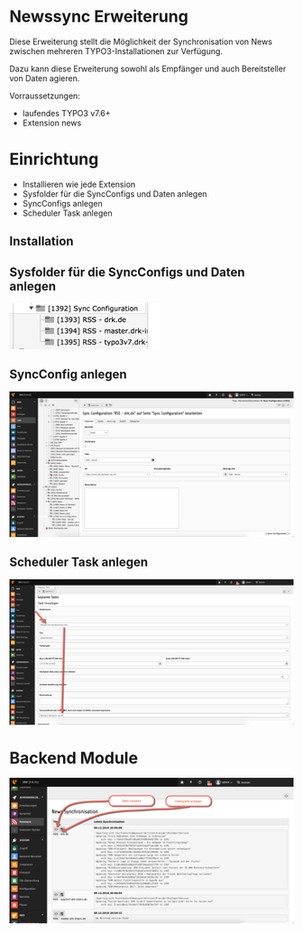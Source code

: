 # Newssync Erweiterung

Diese Erweiterung stellt die Möglichkeit der Synchronisation von News zwischen mehreren TYPO3-Installationen zur Verfügung.

Dazu kann diese Erweiterung sowohl als Empfänger und auch Bereitsteller von Daten agieren.

Vorraussetzungen:

* laufendes TYPO3 v7.6+
* Extension news

# Einrichtung

* Installieren wie jede Extension
* Sysfolder für die SyncConfigs und Daten anlegen
* SyncConfigs anlegen
* Scheduler Task anlegen

## Installation

## Sysfolder für die SyncConfigs und Daten anlegen

![<Display Name>](Documentation/folders.png)

## SyncConfig anlegen

![<Display Name>](Documentation/syncconfig.png)

## Scheduler Task anlegen

![<Display Name>](Documentation/scheduler.png)

# Backend Module

![<Display Name>](Documentation/backendmodule.png)